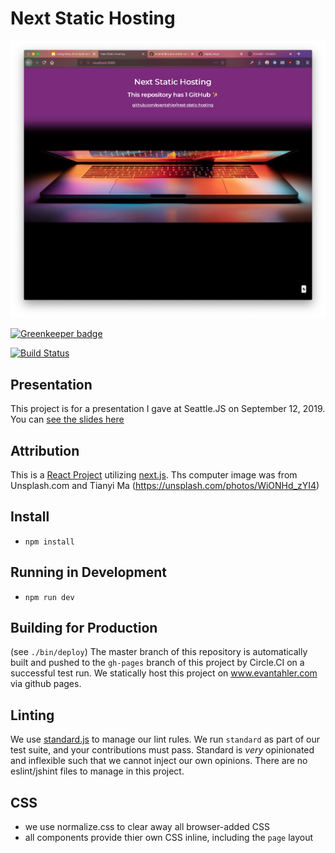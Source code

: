 # Next Static Hosting

![image of website](https://raw.githubusercontent.com/evantahler/next-static-hosting/master/static/images/site.png)

[![Greenkeeper badge](https://badges.greenkeeper.io/evantahler/next-static-hosting.svg)](https://greenkeeper.io/)

[![Build Status](https://circleci.com/gh/evantahler/next-static-hosting.png)](https://circleci.com/gh/evantahler/next-static-hosting)

## Presentation
This project is for a presentation I gave at Seattle.JS on September 12, 2019.  You can [see the slides here](https://docs.google.com/presentation/d/1xI2-wYziwbChY3ObYo80G7QmykH26Qq0Yyu2O7loWzE/edit?usp=sharing)

## Attribution
This is a [React Project](https://facebook.github.io/react/) utilizing [next.js](https://github.com/zeit/next.js/).
Ths computer image was from Unsplash.com and Tianyi Ma (https://unsplash.com/photos/WiONHd_zYI4)

## Install
- `npm install`

## Running in Development
- `npm run dev`

## Building for Production
(see `./bin/deploy`)
The master branch of this repository is automatically built and pushed to the `gh-pages` branch of this project by Circle.CI on a successful test run.  We statically host this project on www.evantahler.com via github pages.

## Linting

We use [standard.js](https://standardjs.com) to manage our lint rules.  We run `standard` as part of our test suite, and your contributions must pass.  Standard is *very* opinionated and inflexible such that we cannot inject our own opinions.  There are no eslint/jshint files to manage in this project.

## CSS
- we use normalize.css to clear away all browser-added CSS
- all components provide thier own CSS inline, including the `page` layout


